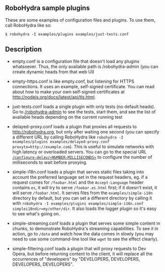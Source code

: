 RoboHydra sample plugins
------------------------

These are some examples of configuration files and plugins. To use
them, call RoboHydra like so:

    $ robohydra -I examples/plugins examples/just-tests.conf


Description
-----------

* empty.conf is a configuration file that doesn't load any plugins
  whatsoever.  Thus, the only available path is /robohydra-admin (you
  can create dynamic heads from that web UI)

* empty-https.conf is like empty.conf, but listening for HTTPS
  connections. It uses an example, self-signed certificate. You can
  read about how to make your own self-signed certificates at
  http://nodejs.org/docs/latest/api/tls.html.

* just-tests.conf loads a single plugin with only tests (no default
  heads). Go to
  [/robohydra-admin](http://localhost:3000/robohydra-admin) to see the
  tests, start them, and see the list of available heads depending on
  the current running test

* delayed-proxy.conf loads a plugin that proxies all requests to
  http://robohydra.org, but only after waiting one second (you can
  specify a different URL by calling RoboHydra like `robohydra -I
  examples/plugins examples/delayed-proxy.conf
  proxyto=http://example.com`). This is useful to simulate networks
  with high latency or overloaded servers. You can go to the special
  URL
  [`/configure-delay/<NUMBER-MILLISECONDS>`](http://localhost:3000/configure-delay/5000)
  to configure the number of milliseconds to wait before proxying.

* simple-i18n.conf loads a plugin that serves static files taking into
  account the preferred language set in the request headers, eg. if a
  request comes for `/foobar.html` and the `Accept-Language` header
  contains `es`, it will try to serve `/foobar.es.html` first; if it
  doesn't exist, it will serve `/foobar.html`. It serves files from
  the `examples/simple-i18n` directory by default, but you can set a
  different directory by calling it with `robohydra -I
  examples/plugins examples/simple-i18n.conf
  simplei18ndir=my/other/dir`. It also loads the logger plugin so it's
  easy to see what's going on.

* simple-streaming.conf loads a plugin that serves some simple content
  in chunks, to demonstrate RoboHydra's streaming capabilities. To see
  it in action, go to `/data` and watch how the data comes in slowly
  (you may need to use some command-line tool like `wget` to see the
  effect clearly).

* simple-filtering.conf loads a plugin that will proxy requests to Dev
  Opera, but before returning content to the client, it will replace
  all the occurrences of "developers" by "DEVELOPERS, DEVELOPERS,
  DEVELOPERS, DEVELOPERS".
